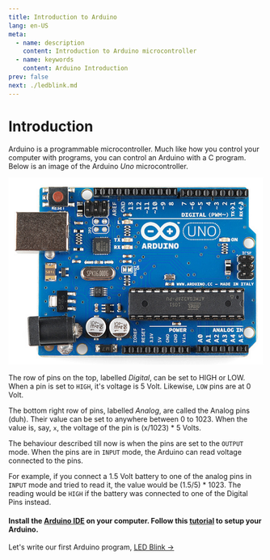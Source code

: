 ```yaml
---
title: Introduction to Arduino
lang: en-US
meta:
  - name: description
    content: Introduction to Arduino microcontroller
  - name: keywords
    content: Arduino Introduction
prev: false
next: ./ledblink.md
---
```


# Introduction

Arduino is a programmable microcontroller. Much like how you control your computer with programs, you can control an Arduino with a C program. Below is an image of the Arduino _Uno_ microcontroller.

![Arduino image](./intro/arduino.png)

The row of pins on the top, labelled _Digital_, can be set to HIGH or LOW. When a pin is set to `HIGH`, it's voltage is 5 Volt. Likewise, `LOW` pins are at 0 Volt.

The bottom right row of pins, labelled _Analog_, are called the Analog pins (duh). Their value can be set to anywhere between 0 to 1023. When the value is, say, `x`, the voltage of the pin is (x/1023) * 5 Volts.

The behaviour described till now is when the pins are set to the `OUTPUT` mode. When the pins are in `INPUT` mode, the Arduino can read voltage connected to the pins.

For example, if you connect a 1.5 Volt battery to one of the analog pins in `INPUT` mode and tried to read it, the value would be (1.5/5) * 1023. The reading would be `HIGH` if the battery was connected to one of the Digital Pins instead.



#### Install the [Arduino IDE](https://www.arduino.cc/en/Main/Software) on your computer. Follow this [tutorial](https://www.arduino.cc/en/Guide/ArduinoUno) to setup your Arduino.


Let's write our first Arduino program, [LED Blink →](ledblink.md)

